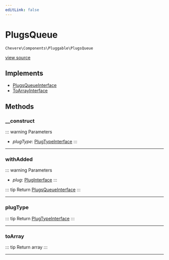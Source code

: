 ```yaml
---
editLink: false
---
```


# PlugsQueue

`Chevere\Components\Pluggable\PlugsQueue`

[view source](https://github.com/chevere/chevere/blob/main/src/Chevere/Components/Pluggable/PlugsQueue.php)

## Implements

- [PlugsQueueInterface](../../Interfaces/Pluggable/PlugsQueueInterface.md)
- [ToArrayInterface](../../Interfaces/Common/ToArrayInterface.md)

## Methods

### __construct

::: warning Parameters
- *plugType*: [PlugTypeInterface](../../Interfaces/Pluggable/PlugTypeInterface.md)
:::

---

### withAdded

::: warning Parameters
- *plug*: [PlugInterface](../../Interfaces/Pluggable/PlugInterface.md)
:::

::: tip Return
[PlugsQueueInterface](../../Interfaces/Pluggable/PlugsQueueInterface.md)
:::

---

### plugType

::: tip Return
[PlugTypeInterface](../../Interfaces/Pluggable/PlugTypeInterface.md)
:::

---

### toArray

::: tip Return
array
:::

---
